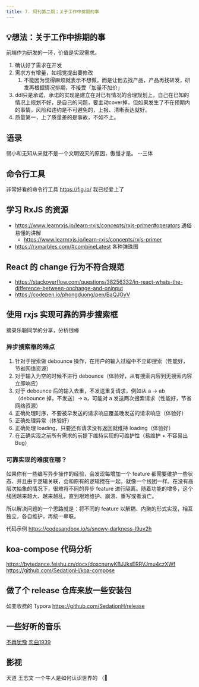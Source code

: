 ```yaml
---
title: 7. 周刊第二期；关于工作中排期的事
---
```

## 💡想法：关于工作中排期的事
前端作为研发的一环，价值是实现需求。
1. 确认好了需求在开发
2. 需求方有增量，如视觉提出要修改
	1. 不能因为觉得麻烦就表示不想做，而是让他去找产品，产品再找研发，研发再根据情况排期，不接受「加量不加价」
3. ddl只是承诺，承诺的实现是建立在对已有情况的合理规划上，自己在已知的情况上规划不好，是自己的问题，要主动cover掉，但如果发生了不在预期内的事情，风险和违约是不可避免的，上报、清晰表达就好。
4. 质量第一，上了质量差的是事故，不如不上。

## 语录
弱小和无知从来就不是一个文明毁灭的原因，傲慢才是。 --三体

## 命令行工具
非常好看的命令行工具
https://fig.io/
我已经爱上了

## 学习 RxJS 的资源

- https://www.learnrxjs.io/learn-rxjs/concepts/rxjs-primer#operators 通俗易懂的讲解
	- https://www.learnrxjs.io/learn-rxjs/concepts/rxjs-primer
- https://rxmarbles.com/#combineLatest 各种弹珠图

## React 的 change 行为不符合规范
- https://stackoverflow.com/questions/38256332/in-react-whats-the-difference-between-onchange-and-oninput
- https://codepen.io/phongduong/pen/BaQJGyV

## 使用 rxjs 实现可靠的异步搜索框
摘录乐聪同学的分享，分析很棒
### 异步搜索框的难点
1. 针对于搜索做 debounce 操作，在用户的输入过程中不立即搜索（性能好，节省网络资源）
2. 对于输入为空的时候不进行 debounce（体验好，从有搜索内容到无搜索内容立即响应）
3. 对于 debounce 后的输入去重，不发送重复请求，例如从 a -> ab（debounce 掉，不发送）-> a，可能对 a 发送两次搜索请求（性能好，节省网络资源）
4. 正确处理时序，不要被早发送的请求响应覆盖晚发送的请求响应（体验好）
5. 正确处理异常（体验好）
6. 正确处理 loading，只要还有请求没有返回就维持 loading（体验好）
7. 在正确实现之前所有需求的前提下维持实现的可维护性（易维护 + 不容易出 Bug）

### 可靠实现的难度在哪？
如果你有一些编写异步操作的经验，会发现每增加一个 feature 都需要维护一些状态、并且由于逻辑关联，会和原有的逻辑搅在一起，就像一个线团一样。在没有高层次抽象的情况下，很难将不同的异步 feature 进行隔离。随着功能的增多，这个线团越来越大、越来越乱，直到艰难维护、崩溃、重写或者消亡。

所以解决问题的一个思路就是：将不同的 feature 以解耦、内聚的形式实现，相互独立，各自维护，再统一串联。

代码示例
https://codesandbox.io/s/snowy-darkness-l9uv2h

## koa-compose 代码分析
https://bytedance.feishu.cn/docx/doxcnurwKBJJksERRVJmu4czXWf
https://github.com/SedationH/koa-compose

## 做了个 release 仓库来放一些安装包
如变收费的 Typora
https://github.com/SedationH/release

## 一些好听的音乐
[不再犹豫](https://music.163.com/song?id=347597&userid=588502721)
[恋曲1939](https://music.163.com/song?id=370419&userid=588502721)

## 影视
天道 王志文
一个牛人是如何认识世界的 （🐶

